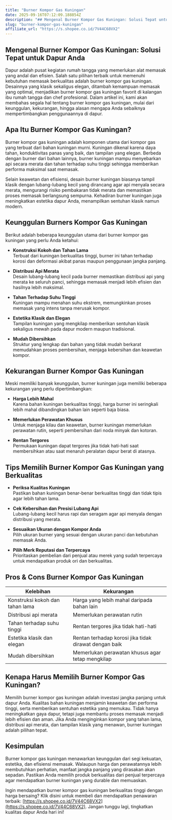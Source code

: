 ```yaml
---
title: "Burner Kompor Gas Kuningan"
date: 2025-09-16T07:12:09.188854Z
description: "## Mengenal Burner Kompor Gas Kuningan: Solusi Tepat untuk Dapur Anda..."
slug: "burner-kompor-gas-kuningan"
affiliate_url: "https://s.shopee.co.id/7V44C68VX2"
---
```

## Mengenal Burner Kompor Gas Kuningan: Solusi Tepat untuk Dapur Anda

Dapur adalah pusat kegiatan rumah tangga yang memerlukan alat memasak yang andal dan efisien. Salah satu pilihan terbaik untuk memenuhi kebutuhan memasak berkualitas adalah burner kompor gas kuningan. Desainnya yang klasik sekaligus elegan, ditambah kemampuan memasak yang optimal, menjadikan burner kompor gas kuningan favorit di kalangan ibu rumah tangga dan chef profesional. Dalam artikel ini, kami akan membahas segala hal tentang burner kompor gas kuningan, mulai dari keunggulan, kekurangan, hingga alasan mengapa Anda sebaiknya mempertimbangkan penggunaannya di dapur.

## Apa Itu Burner Kompor Gas Kuningan?

Burner kompor gas kuningan adalah komponen utama dari kompor gas yang terbuat dari bahan kuningan murni. Kuningan dikenal karena daya tahan, konduktivitas panas yang baik, dan tampilan yang elegan. Berbeda dengan burner dari bahan lainnya, burner kuningan mampu menyebarkan api secara merata dan tahan terhadap suhu tinggi sehingga memberikan performa maksimal saat memasak.

Selain keawetan dan efisiensi, desain burner kuningan biasanya tampil klasik dengan lubang-lubang kecil yang dirancang agar api menyala secara merata, mengurangi risiko pembakaran tidak merata dan memastikan proses memasak berlangsung sempurna. Kehadiran burner kuningan juga meningkatkan estetika dapur Anda, menampilkan sentuhan klasik namun modern.

## Keunggulan Burners Kompor Gas Kuningan

Berikut adalah beberapa keunggulan utama dari burner kompor gas kuningan yang perlu Anda ketahui:

- **Konstruksi Kokoh dan Tahan Lama**  
  Terbuat dari kuningan berkualitas tinggi, burner ini tahan terhadap korosi dan deformasi akibat panas maupun penggunaan jangka panjang.

- **Distribusi Api Merata**  
  Desain lubang-lubang kecil pada burner memastikan distribusi api yang merata ke seluruh panci, sehingga memasak menjadi lebih efisien dan hasilnya lebih maksimal.

- **Tahan Terhadap Suhu Tinggi**  
  Kuningan mampu menahan suhu ekstrem, memungkinkan proses memasak yang intens tanpa merusak kompor.

- **Estetika Klasik dan Elegan**  
  Tampilan kuningan yang mengkilap memberikan sentuhan klasik sekaligus mewah pada dapur modern maupun tradisional.

- **Mudah Dibersihkan**  
  Struktur yang lengkap dan bahan yang tidak mudah berkarat memudahkan proses pembersihan, menjaga kebersihan dan keawetan kompor.

## Kekurangan Burner Kompor Gas Kuningan

Meski memiliki banyak keunggulan, burner kuningan juga memiliki beberapa kekurangan yang perlu dipertimbangkan:

- **Harga Lebih Mahal**  
  Karena bahan kuningan berkualitas tinggi, harga burner ini seringkali lebih mahal dibandingkan bahan lain seperti baja biasa.

- **Memerlukan Perawatan Khusus**  
  Untuk menjaga kilau dan keawetan, burner kuningan memerlukan perawatan rutin, seperti pembersihan dari noda minyak dan kotoran.

- **Rentan Tergores**  
  Permukaan kuningan dapat tergores jika tidak hati-hati saat membersihkan atau saat menaruh peralatan dapur berat di atasnya.

## Tips Memilih Burner Kompor Gas Kuningan yang Berkualitas

- **Periksa Kualitas Kuningan**  
  Pastikan bahan kuningan benar-benar berkualitas tinggi dan tidak tipis agar lebih tahan lama.

- **Cek Kebersihan dan Presisi Lubang Api**  
  Lubang-lubang kecil harus rapi dan seragam agar api menyala dengan distribusi yang merata.

- **Sesuaikan Ukuran dengan Kompor Anda**  
  Pilih ukuran burner yang sesuai dengan ukuran panci dan kebutuhan memasak Anda.

- **Pilih Merk Reputasi dan Terpercaya**  
  Prioritaskan pembelian dari penjual atau merek yang sudah terpercaya untuk mendapatkan produk ori dan berkualitas.

## Pros & Cons Burner Kompor Gas Kuningan

| Kelebihan | Kekurangan |
|---|---|
| Konstruksi kokoh dan tahan lama | Harga yang lebih mahal daripada bahan lain |
| Distribusi api merata | Memerlukan perawatan rutin |
| Tahan terhadap suhu tinggi | Rentan tergores jika tidak hati-hati |
| Estetika klasik dan elegan | Rentan terhadap korosi jika tidak dirawat dengan baik |
| Mudah dibersihkan | Memerlukan perawatan khusus agar tetap mengkilap |

## Kenapa Harus Memilih Burner Kompor Gas Kuningan?

Memilih burner kompor gas kuningan adalah investasi jangka panjang untuk dapur Anda. Kualitas bahan kuningan menjamin keawetan dan performa tinggi, serta memberikan sentuhan estetika yang memukau. Tidak hanya meningkatkan gaya dapur, tetapi juga membantu proses memasak menjadi lebih efisien dan aman. Jika Anda menginginkan kompor yang tahan lama, distribusi api merata, dan tampilan klasik yang menawan, burner kuningan adalah pilihan tepat.

## Kesimpulan

Burner kompor gas kuningan menawarkan keunggulan dari segi kekuatan, estetika, dan efisiensi memasak. Walaupun harga dan perawatannya lebih membutuhkan perhatian, manfaat jangka panjang yang dirasakan akan sepadan. Pastikan Anda memilih produk berkualitas dari penjual terpercaya agar mendapatkan burner kuningan yang durable dan memuaskan.

Ingin mendapatkan burner kompor gas kuningan berkualitas tinggi dengan harga bersaing? Klik disini untuk membeli dan mendapatkan penawaran terbaik: [https://s.shopee.co.id/7V44C68VX2](https://s.shopee.co.id/7V44C68VX2). Jangan tunggu lagi, tingkatkan kualitas dapur Anda hari ini!